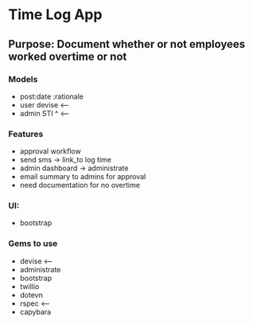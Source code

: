 # Time Log App

## Purpose: Document whether or not employees worked overtime or not

### Models

- post:date :rationale 
- user devise   <--
- admin  STI ^  <--



### Features 

- approval workflow
- send sms -> link_to log time
- admin dashboard -> administrate 
- email summary to admins for approval
- need documentation for no overtime 

### UI: 
- bootstrap


### Gems to use
- devise  <--
- administrate 
- bootstrap
- twillio 
- dotevn
- rspec   <--
- capybara
